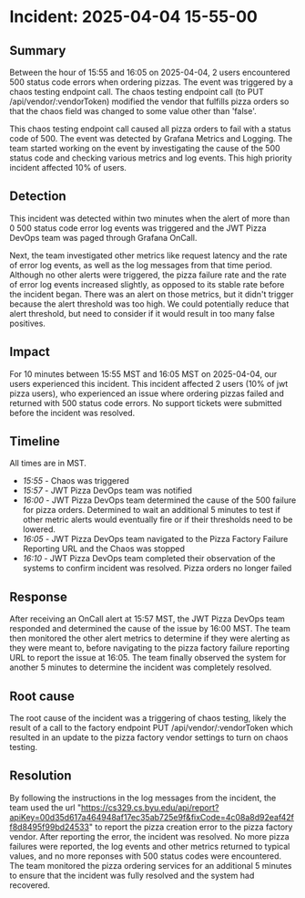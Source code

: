 # Incident: 2025-04-04 15-55-00

## Summary

Between the hour of 15:55 and 16:05 on 2025-04-04, 2 users encountered 500 status code errors when ordering pizzas. The event was triggered by a chaos testing endpoint call. The chaos testing endpoint call (to PUT /api/vendor/:vendorToken) modified the vendor that fulfills pizza orders so that the chaos field was changed to some value other than 'false'.

This chaos testing endpoint call caused all pizza orders to fail with a status code of 500. The event was detected by Grafana Metrics and Logging. The team started working on the event by investigating the cause of the 500 status code and checking various metrics and log events. This high priority incident affected 10% of users.

## Detection

This incident was detected within two minutes when the alert of more than 0 500 status code error log events was triggered and the JWT Pizza DevOps team was paged through Grafana OnCall.

Next, the team investigated other metrics like request latency and the rate of error log events, as well as the log messages from that time period. Although no other alerts were triggered, the pizza failure rate and the rate of error log events increased slightly, as opposed to its stable rate before the incident began. There was an alert on those metrics, but it didn't trigger because the alert threshold was too high. We could potentially reduce that alert threshold, but need to consider if it would result in too many false positives.

## Impact

For 10 minutes between 15:55 MST and 16:05 MST on 2025-04-04, our users experienced this incident. This incident affected 2 users (10% of jwt pizza users), who experienced an issue where ordering pizzas failed and returned with 500 status code errors. No support tickets were submitted before the incident was resolved.

## Timeline

All times are in MST.

- _15:55_ - Chaos was triggered
- _15:57_ - JWT Pizza DevOps team was notified
- _16:00_ - JWT Pizza DevOps team determined the cause of the 500 failure for pizza orders. Determined to wait an additional 5 minutes to test if other metric alerts would eventually fire or if their thresholds need to be lowered.
- _16:05_ - JWT Pizza DevOps team navigated to the Pizza Factory Failure Reporting URL and the Chaos was stopped
- _16:10_ - JWT Pizza DevOps team completed their observation of the systems to confirm incident was resolved. Pizza orders no longer failed

## Response

After receiving an OnCall alert at 15:57 MST, the JWT Pizza DevOps team responded and determined the cause of the issue by 16:00 MST. The team then monitored the other alert metrics to determine if they were alerting as they were meant to, before navigating to the pizza factory failure reporting URL to report the issue at 16:05. The team finally observed the system for another 5 minutes to determine the incident was completely resolved.

## Root cause

The root cause of the incident was a triggering of chaos testing, likely the result of a call to the factory endpoint PUT /api/vendor/:vendorToken which resulted in an update to the pizza factory vendor settings to turn on chaos testing.

## Resolution

By following the instructions in the log messages from the incident, the team used the url "https://cs329.cs.byu.edu/api/report?apiKey=00d35d617a464948af17ec35ab725e9f&fixCode=4c08a8d92eaf42ff8d8495f99bd24533" to report the pizza creation error to the pizza factory vendor. After reporting the error, the incident was resolved. No more pizza failures were reported, the log events and other metrics returned to typical values, and no more reponses with 500 status codes were encountered. The team monitored the pizza ordering services for an additional 5 minutes to ensure that the incident was fully resolved and the system had recovered.

